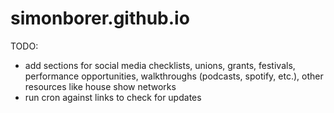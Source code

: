 # simonborer.github.io

TODO:
- add sections for social media checklists, unions, grants, festivals, performance opportunities, walkthroughs (podcasts, spotify, etc.), other resources like house show networks
- run cron against links to check for updates